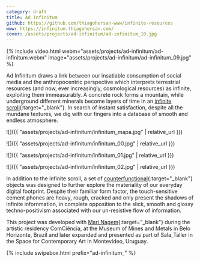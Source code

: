 ```yaml
---
category: draft
title: Ad Infinitum
github: https://github.com/thiagohersan-www/infinite-resources
www: https://infinitum.thiagohersan.com/
cover: /assets/projects/ad-infinitum/ad-infinitum_10.jpg
---
```

{% include video.html
   webm="assets/projects/ad-infinitum/ad-infinitum.webm"
   image="assets/projects/ad-infinitum/ad-infinitum_09.jpg"
%}

Ad Infinitum draws a link between our insatiable consumption of social media and the anthropocentric perspective which interprets terrestrial resources (and now, ever increasingly, cosmological resources) as infinite, exploiting them immeasurably. A concrete rock forms a mountain, while underground different minerals become layers of time in an [infinite scroll](https://infinitum.thiagohersan.com/){:target="_blank"}. In search of instant satisfaction, despite all the mundane textures, we dig with our fingers into a database of smooth and endless atmosphere.

![]({{ "assets/projects/ad-infinitum/infinitum_mapa.jpg" | relative_url }})

![]({{ "assets/projects/ad-infinitum/infinitum_00.jpg" | relative_url }})

![]({{ "assets/projects/ad-infinitum/infinitum_01.jpg" | relative_url }})

![]({{ "assets/projects/ad-infinitum/infinitum_02.jpg" | relative_url }})

In addition to the infinite scroll, a set of [counterfunctional](https://www.jamesjpierce.com/projects/project-d){:target="_blank"} objects was designed to further explore the materiality of our everyday digital footprint. Despite their familiar form factor, the touch-sensitive cement phones are heavy, rough, cracked and only present the shadows of infinite infornmation, in complete opposition to the slick, smooth and glossy techno-positivism associated with our un-resistive flow of information.

This project was developed with [Mari Nagem](https://marinagem.com/){:target="_blank"} during the artistic residency ComCiência, at the Museum of Mines and Metals in Belo Horizonte, Brazil and later expanded and presented as part of Sala_Taller in the Space for Contemporary Art in Montevideo, Uruguay.

{% include swipebox.html prefix="ad-infinitum_" %}

